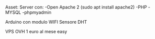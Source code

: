 Asset:
Server con:
    -Open Apache 2 (sudo apt install apache2)
    -PHP
    -MYSQL
    -phpmyadmin
    
Arduino con modulo WIFI
Sensore DHT

VPS OVH 1 euro al mese easy
